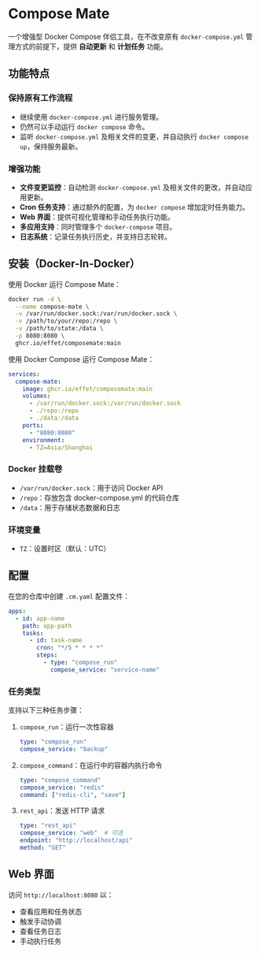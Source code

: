 # Compose Mate

一个增强型 Docker Compose 伴侣工具，在不改变原有 `docker-compose.yml` 管理方式的前提下，提供 **自动更新** 和 **计划任务** 功能。

## 功能特点

### 保持原有工作流程
- 继续使用 `docker-compose.yml` 进行服务管理。
- 仍然可以手动运行 `docker compose` 命令。
- 监听 `docker-compose.yml` 及相关文件的变更，并自动执行 `docker compose up`，保持服务最新。

### 增强功能
- **文件变更监控**：自动检测 `docker-compose.yml` 及相关文件的更改，并自动应用更新。
- **Cron 任务支持**：通过额外的配置，为 `docker compose` 增加定时任务能力。
- **Web 界面**：提供可视化管理和手动任务执行功能。
- **多应用支持**：同时管理多个 `docker-compose` 项目。
- **日志系统**：记录任务执行历史，并支持日志轮转。

## 安装（Docker-In-Docker）

使用 Docker 运行 Compose Mate：

```bash
docker run -d \
  --name compose-mate \
  -v /var/run/docker.sock:/var/run/docker.sock \
  -v /path/to/your/repo:/repo \
  -v /path/to/state:/data \
  -p 8080:8080 \
  ghcr.io/effet/composemate:main
```

使用 Docker Compose 运行 Compose Mate：

```yaml
services:
  compose-mate:
    image: ghcr.io/effet/composemate:main
    volumes:
      - /var/run/docker.sock:/var/run/docker.sock
      - ./repo:/repo
      - ./data:/data
    ports:
      - "8080:8080"
    environment:
      - TZ=Asia/Shanghai
```

### Docker 挂载卷
- `/var/run/docker.sock`：用于访问 Docker API
- `/repo`：存放包含 docker-compose.yml 的代码仓库
- `/data`：用于存储状态数据和日志

### 环境变量
- `TZ`：设置时区（默认：UTC）

## 配置

在您的仓库中创建 `.cm.yaml` 配置文件：

```yaml
apps:
  - id: app-name
    path: app-path
    tasks:
      - id: task-name
        cron: "*/5 * * * *"
        steps:
          - type: "compose_run"
            compose_service: "service-name"
```

### 任务类型

支持以下三种任务步骤：

1. `compose_run`：运行一次性容器
   ```yaml
   type: "compose_run"
   compose_service: "backup"
   ```

2. `compose_command`：在运行中的容器内执行命令
   ```yaml
   type: "compose_command"
   compose_service: "redis"
   command: ["redis-cli", "save"]
   ```

3. `rest_api`：发送 HTTP 请求
   ```yaml
   type: "rest_api"
   compose_service: "web"  # 可选
   endpoint: "http://localhost/api"
   method: "GET"
   ```

## Web 界面

访问 `http://localhost:8080` 以：
- 查看应用和任务状态
- 触发手动协调
- 查看任务日志
- 手动执行任务
